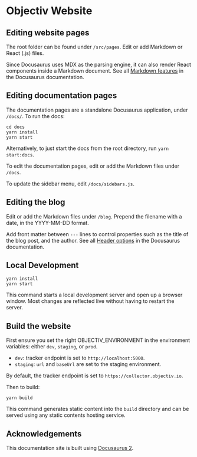 # Objectiv Website

## Editing website pages

The root folder can be found under `/src/pages`. Edit or add Markdown or React (.js) files. 

Since Docusaurus uses MDX as the parsing engine, it can also render React components inside a Markdown 
document. See all [Markdown features](https://docusaurus.io/docs/markdown-features) in the Docusaurus 
documentation.

## Editing documentation pages

The documentation pages are a standalone Docusaurus application, under `/docs/`. To run the docs:

```console
cd docs
yarn install
yarn start
```

Alternatively, to just start the docs from the root directory, run `yarn start:docs`.

To edit the documentation pages, edit or add the Markdown files under `/docs`. 

To update the sidebar menu, edit `/docs/sidebars.js`.

## Editing the blog

Edit or add the Markdown files under `/blog`. Prepend the filename with a date, in the YYYY-MM-DD format.

Add front matter between `---` lines to control properties such as the title of the blog post, and the author.
See all [Header options](https://docusaurus.io/docs/blog#header-options) in the Docusaurus documentation.

## Local Development

```console
yarn install
yarn start
```

This command starts a local development server and open up a browser window. Most changes are reflected live 
without having to restart the server.

## Build the website

First ensure you set the right OBJECTIV_ENVIRONMENT in the environment variables: either `dev`, `staging`, 
or `prod`.

* `dev`: tracker endpoint is set to `http://localhost:5000`.
* `staging`: `url` and `baseUrl` are set to the staging environment.

By default, the tracker endpoint is set to `https://collector.objectiv.io`.

Then to build:

```console
yarn build
```

This command generates static content into the `build` directory and can be served using any static contents 
hosting service.

## Acknowledgements
This documentation site is built using [Docusaurus 2](https://v2.docusaurus.io/).